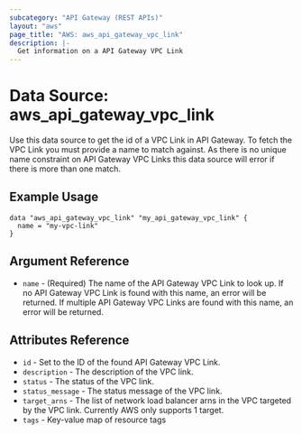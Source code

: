 ```yaml
---
subcategory: "API Gateway (REST APIs)"
layout: "aws"
page_title: "AWS: aws_api_gateway_vpc_link"
description: |-
  Get information on a API Gateway VPC Link
---
```


# Data Source: aws_api_gateway_vpc_link

Use this data source to get the id of a VPC Link in
API Gateway. To fetch the VPC Link you must provide a name to match against.
As there is no unique name constraint on API Gateway VPC Links this data source will
error if there is more than one match.

## Example Usage

```hcl
data "aws_api_gateway_vpc_link" "my_api_gateway_vpc_link" {
  name = "my-vpc-link"
}
```

## Argument Reference

* `name` - (Required) The name of the API Gateway VPC Link to look up. If no API Gateway VPC Link is found with this name, an error will be returned.
 If multiple API Gateway VPC Links are found with this name, an error will be returned.

## Attributes Reference

* `id` - Set to the ID of the found API Gateway VPC Link.
* `description` - The description of the VPC link.
* `status` - The status of the VPC link.
* `status_message` - The status message of the VPC link.
* `target_arns` - The list of network load balancer arns in the VPC targeted by the VPC link. Currently AWS only supports 1 target.
* `tags` - Key-value map of resource tags
